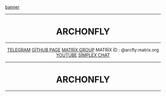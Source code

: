 [banner](image/banner.png)
<hr>
  <div style="text-align:center;width:100%;">
    <h1>ARCHONFLY</h1>
  <div>
<hr>
	<div id="cont">
			<a href="https://t.me/Archonfly">TELEGRAM</a>
			<a href="archonfly.github.io">GİTHUB PAGE</a>
			<a href="https://matrix.to/#/!dieUzEblNhoRXhbFrL:matrix.org?via=matrix.org">MATRİX GROUP</a>
			MATRİX İD : @arcfly:matrix.org
			<a href="https://www.youtube.com/@archonfly">YOUTUBE</a>
			<a href="https://simplex.chat/contact#/?v=2-7&smp=smp%3A%2F%2Fhejn2gVIqNU6xjtGM3OwQeuk8ZEbDXVJXAlnSBJBWUA%3D%40smp16.simplex.im%2F_3hHch2gjEuLfrBAgCtmyauPE_EYH5oo%23%2F%3Fv%3D1-3%26dh%3DMCowBQYDK2VuAyEAOwoxUGZR_UU_-OoVVYLjp0jBxuQGVp2e19X4lMc3rgw%253D%26srv%3Dp3ktngodzi6qrf7w64mmde3syuzrv57y55hxabqcq3l5p6oi7yzze6qd.onion">SİMPLEX CHAT</a>
	</div>
<hr>
  <div style="text-align:center;">
    <h1>ARCHONFLY</h1>
  <div>
<hr>


